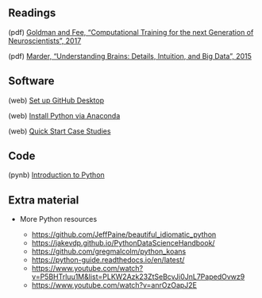 ## Readings

(pdf)   [Goldman and Fee, “Computational Training for the next Generation of Neuroscientists”, 2017](/Readings/Goldman_Fee_2017.pdf)

(pdf)   [Marder, “Understanding Brains: Details, Intuition, and Big Data”, 2015](/Readings/Marder_2015.pdf)

## Software

(web) 	[Set up GitHub Desktop](https://desktop.github.com/)

(web) 	[Install Python via Anaconda](https://www.anaconda.com/)

(web)   [Quick Start Case Studies](https://mark-kramer.github.io/Case-Studies-Python/intro.html#quick-start-to-learning-python-for-neural-data-analysis)

## Code

(pynb) 	[Introduction to Python](https://mark-kramer.github.io/Case-Studies-Python/01.html)

## Extra material

- More Python resources

  - https://github.com/JeffPaine/beautiful_idiomatic_python
  - https://jakevdp.github.io/PythonDataScienceHandbook/
  - https://github.com/gregmalcolm/python_koans
  - https://python-guide.readthedocs.io/en/latest/
  - https://www.youtube.com/watch?v=P5BHTrluu1M&list=PLKW2Azk23ZtSeBcvJi0JnL7PapedOvwz9
  - https://www.youtube.com/watch?v=anrOzOapJ2E
